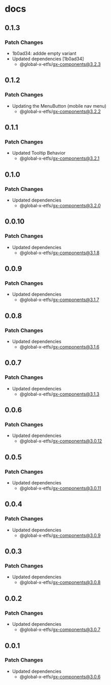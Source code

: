 # docs

## 0.1.3

### Patch Changes

- 1b0ad34: addde empty variant
- Updated dependencies [1b0ad34]
  - @global-x-etfs/gx-components@3.2.3

## 0.1.2

### Patch Changes

- Updating the MenuButton (mobile nav menu)
  - @global-x-etfs/gx-components@3.2.2

## 0.1.1

### Patch Changes

- Updated Tooltip Behavior
  - @global-x-etfs/gx-components@3.2.1

## 0.1.0

### Patch Changes

- Updated dependencies
  - @global-x-etfs/gx-components@3.2.0

## 0.0.10

### Patch Changes

- Updated dependencies
  - @global-x-etfs/gx-components@3.1.8

## 0.0.9

### Patch Changes

- Updated dependencies
  - @global-x-etfs/gx-components@3.1.7

## 0.0.8

### Patch Changes

- Updated dependencies
  - @global-x-etfs/gx-components@3.1.6

## 0.0.7

### Patch Changes

- Updated dependencies
  - @global-x-etfs/gx-components@3.1.3

## 0.0.6

### Patch Changes

- Updated dependencies
  - @global-x-etfs/gx-components@3.0.12

## 0.0.5

### Patch Changes

- Updated dependencies
  - @global-x-etfs/gx-components@3.0.11

## 0.0.4

### Patch Changes

- Updated dependencies
  - @global-x-etfs/gx-components@3.0.9

## 0.0.3

### Patch Changes

- Updated dependencies
  - @global-x-etfs/gx-components@3.0.8

## 0.0.2

### Patch Changes

- Updated dependencies
  - @global-x-etfs/gx-components@3.0.7

## 0.0.1

### Patch Changes

- Updated dependencies
  - @global-x-etfs/gx-components@3.0.6
